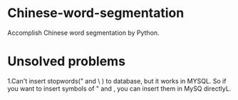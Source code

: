 # Chinese-word-segmentation
Accomplish Chinese word segmentation by Python.

# Unsolved problems
1.Can't insert stopwords(" and \ ) to database, but it works in MYSQL. So if you want to insert symbols of " and \, you can insert them in MySQ directlyL.